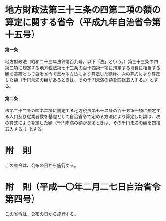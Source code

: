 # 地方財政法第三十三条の四第二項の額の算定に関する省令（平成九年自治省令第十五号）
#### 第一条
地方財政法（昭和二十三年法律第百九号。以下「法」という。）第三十三条の四第二項に規定する地方税法第七十二条の百十四第一項に規定する消費に相当する額を基礎として自治省令で定める方法により算定した額は、次の算式により算定した額（千円未満の額があるときは、その千円未満の額を四捨五入する。）とする。
#### 第二条
法第三十三条の四第二項に規定する地方税法第七十二条の百十五第一項に規定する人口及び従業者数を基礎として自治省令で定める方法により算定した額は、次の算式により算定した額（千円未満の額があるときは、その千円未満の額を四捨五入する。）とする。
# 附　則
この省令は、公布の日から施行する。
# 附　則（平成一〇年二月二七日自治省令第四号）
この省令は、公布の日から施行する。
